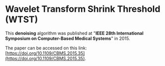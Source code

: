 # Wavelet Transform Shrink Threshold (WTST)

This **denoising** algorithm was published at "**IEEE 28th International Symposium on Computer-Based Medical Systems**" in 2015.

The paper can be accessed on this link: [https://doi.org/10.1109/CBMS.2015.35](https://doi.org/10.1109/CBMS.2015.35).

